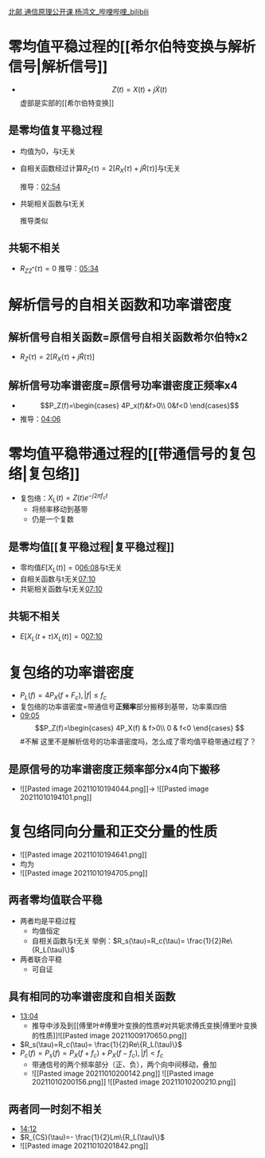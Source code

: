 [北邮 通信原理公开课 杨鸿文_哔哩哔哩_bilibili](https://www.bilibili.com/video/BV11x411G79C?p=23)

# 零均值平稳过程的[[希尔伯特变换与解析信号|解析信号]]
- $$Z(t)=X(t)+j\widetilde{X}(t)$$虚部是实部的[[希尔伯特变换]]
## 是零均值**复**平稳过程
- 均值为0，与t无关
- 自相关函数经过计算$R_Z(\tau)=2[R_X(\tau)+j\widetilde{R}(\tau)]$与t无关
	
	推导：[02:54](https://www.bilibili.com/video/BV11x411G79C?p=23#t=174.933272)
- 共轭相关函数与t无关
	
	推导类似

	
## 共轭不相关
- $R_{ZZ^*}(\tau)=0$ 
	推导：[05:34](https://www.bilibili.com/video/BV11x411G79C?p=23#t=334.798428)
# 解析信号的自相关函数和功率谱密度
## 解析信号自相关函数=原信号自相关函数希尔伯特x2
- $R_Z(\tau)=2[R_X(\tau)+j\widetilde{R}(\tau)]$
## 解析信号功率谱密度=原信号功率谱密度**正**频率x4
- $$P_Z(f)=\begin{cases}
	4P_x(f)&f>0\\
	0&f<0
	\end{cases}$$
- 推导：[04:06](https://www.bilibili.com/video/BV11x411G79C?p=23#t=246.593422)
# 零均值平稳带通过程的[[带通信号的复包络|复包络]]
- 复包络：$X_L(t)=Z(t)e^{-j2\pi f_c t}$
	- 将频率移动到基带
	- 仍是一个复数
## 是零均值[[复平稳过程|**复**平稳过程]]
- 零均值$E[X_L(t)]=0$[06:08](https://www.bilibili.com/video/BV11x411G79C?p=23#t=368.309978)与t无关
- 自相关函数与t无关[07:10](https://www.bilibili.com/video/BV11x411G79C?p=23#t=430.983317)
- 共轭相关函数与t无关[07:10](https://www.bilibili.com/video/BV11x411G79C?p=23#t=430.983317)
## 共轭不相关
- $E[X_L(t+\tau)X_L(t)]=0$[07:10](https://www.bilibili.com/video/BV11x411G79C?p=23#t=430.983317)
# 复包络的功率谱密度
- $P_L(f)=4P_X(f+F_c),|f|\le f_c$
- 复包络的功率谱密度=带通信号**正频率**部分搬移到基带，功率乘四倍
- [09:05](https://www.bilibili.com/video/BV11x411G79C?p=23#t=545.264864)
$$P_Z(f)=\begin{cases}
4P_X(f) & f>0\\
0 & f<0
\end{cases}
$$
#不解 这里不是解析信号的功率谱密度吗，怎么成了零均值平稳带通过程了？
## 是原信号的功率谱密度**正**频率部分x4向下搬移
- ![[Pasted image 20211010194044.png]]->
	![[Pasted image 20211010194101.png]]
# 复包络同向分量和正交分量的性质
- ![[Pasted image 20211010194641.png]]
- 均为
- ![[Pasted image 20211010194705.png]]
## 两者零均值联合平稳
- 两者均是平稳过程
	- 均值恒定
	- 自相关函数与t无关
		举例：$R_s(\tau)=R_c(\tau)= \frac{1}{2}Re\{R_L(\tau)\}$
- 两者联合平稳
	- 可自证
## 具有相同的功率谱密度和自相关函数
- [13:04](https://www.bilibili.com/video/BV11x411G79C?p=23#t=784.451303)
	- 推导中涉及到[[傅里叶#傅里叶变换的性质#对共轭求傅氏变换|傅里叶变换的性质]]![[Pasted image 20211009170650.png]]
- $R_s(\tau)=R_c(\tau)= \frac{1}{2}Re\{R_L(\tau)\}$
- $P_c(f)=P_s(f)=P_X(f+f_c)+P_X(f-f_c),|f|<f_c$
	- 带通信号的两个频率部分（正、负），两个向中间移动，叠加
	- ![[Pasted image 20211010200142.png]]
		![[Pasted image 20211010200156.png]]
		![[Pasted image 20211010200210.png]]
## 两者同一时刻不相关
- [14:12](https://www.bilibili.com/video/BV11x411G79C?p=23#t=852.82108)
- $R_{CS}(\tau)=- \frac{1}{2}Lm\{R_L(\tau)\}$
- ![[Pasted image 20211010201842.png]]
